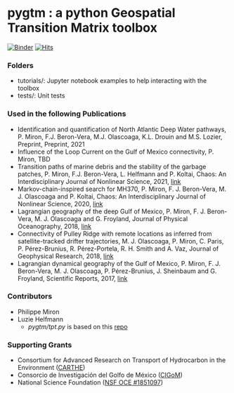 # pygtm : a python Geospatial Transition Matrix toolbox

[![Binder](https://mybinder.org/badge_logo.svg)](https://mybinder.org/v2/gh/philippemiron/pygtm/main?filepath=tutorials%2F)
[![Hits](https://hits.seeyoufarm.com/api/count/incr/badge.svg?url=https%3A%2F%2Fgithub.com%2Fphilippemiron%2Fpygtm&count_bg=%2379C83D&title_bg=%23555555&icon=staticman.svg&icon_color=%23E7E7E7&title=hits&edge_flat=false)](https://hits.seeyoufarm.com)

### Folders
- tutorials/: Jupyter notebook examples to help interacting with the toolbox
- tests/: Unit tests

### Used in the following Publications
- Identification and quantification of North Atlantic Deep Water pathways, P. Miron, F.J. Beron-Vera, M.J. Olascoaga, K.L. Drouin and M.S. Lozier, Preprint, Preprint, 2021
- Influence of the Loop Current on the Gulf of Mexico connectivity, P. Miron, TBD
- Transition paths of marine debris and the stability of the garbage patches, P. Miron, F.J. Beron-Vera, L. Helfmann and P. Koltai, Chaos: An Interdisciplinary Journal of Nonlinear Science, 2021, [link](https://aip.scitation.org/doi/10.1063/5.0030535)
- Markov-chain-inspired search for MH370, P. Miron, F. J. Beron-Vera, M. J. Olascoaga and P. Koltai, Chaos: An Interdisciplinary Journal of Nonlinear Science, 2020, [link](https://aip.scitation.org/doi/10.1063/1.5092132)
- Lagrangian geography of the deep Gulf of Mexico, P. Miron, F. J. Beron-Vera, M. J. Olascoaga and G. Froyland, Journal of Physical Oceanography, 2018, [link](https://journals.ametsoc.org/doi/10.1175/JPO-D-18-0073.1)
- Connectivity of Pulley Ridge with remote locations as inferred from satellite-tracked drifter trajectories, M. J. Olascoaga, P. Miron, C. Paris, P. Pérez-Brunius, R. Pérez-Portela, R. H. Smith and A. Vaz, Journal of Geophysical Research, 2018, [link](https://agupubs.onlinelibrary.wiley.com/doi/abs/10.1029/2018JC014057)
- Lagrangian dynamical geography of the Gulf of Mexico, P. Miron, F. J. Beron-Vera, M. J. Olascoaga, P. Pérez-Brunius, J. Sheinbaum and G. Froyland, Scientific Reports, 2017, [link](https://www.nature.com/articles/s41598-017-07177-w)

### Contributors
- Philippe Miron
- Luzie Helfmann
  - *pygtm/tpt.py* is based on this [repo](https://github.com/LuzieH/pytpt)


### Supporting Grants
- Consortium for Advanced Research on Transport of Hydrocarbon in the Environment ([CARTHE](http://carthe.org/))
- Consorcio de Investigación del Golfo de México ([CIGoM](https://cigom.org/en/))
- National Science Foundation ([NSF OCE #1851097](https://www.nsf.gov/awardsearch/showAward?AWD_ID=1851097))

